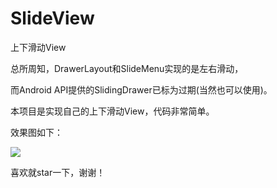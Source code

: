 # SlideView
上下滑动View

总所周知，DrawerLayout和SlideMenu实现的是左右滑动，

而Android API提供的SlidingDrawer已标为过期(当然也可以使用)。

本项目是实现自己的上下滑动View，代码非常简单。

效果图如下：

![](http://i.imgur.com/16K2hqK.gif)

喜欢就star一下，谢谢！